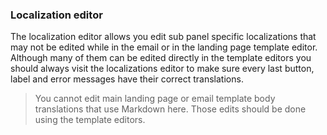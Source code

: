 ### Localization editor

The localization editor allows you edit sub panel specific localizations that may not be edited while in the email or in the landing page template editor. Although many of them can be edited directly in the template editors you should always visit the localizations editor to make sure every last button, label and error messages have their correct translations.

> You cannot edit main landing page or email template body translations that use Markdown here. Those edits should be done using the template editors.
